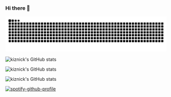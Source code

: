 ### Hi there 👋

![github-contribution-grid-snake](https://raw.githubusercontent.com/kiznick/kiznick/output/github-contribution-grid-snake.svg)

![kiznick's GitHub stats](https://github-readme-streak-stats.herokuapp.com?user=kiznick&theme=dark&hide_border=true&date_format=M%20j%5B%2C%20Y%5D)

![kiznick's GitHub stats](https://github-readme-stats.vercel.app/api?username=kiznick&count_private=true&show_icons=true&theme=radical&hide=stars)

![kiznick's GitHub stats](https://github-readme-stats.vercel.app/api/top-langs?username=kiznick&show_icons=true&count_private=true&show_icons=true&theme=radical&hide=stars)

[![spotify-github-profile](https://spotify-github-profile.vercel.app/api/view?uid=315i62bvkuxa2lnnzyqt3inq7mym&cover_image=true&theme=novatorem&bar_color=53b14f&bar_color_cover=true)](https://spotify-github-profile.vercel.app/api/view?uid=315i62bvkuxa2lnnzyqt3inq7mym&redirect=true)

<!--
**kiznick/kiznick** is a ✨ _special_ ✨ repository because its `README.md` (this file) appears on your GitHub profile.

Here are some ideas to get you started:

- 🔭 I’m currently working on ...
- 🌱 I’m currently learning ...
- 👯 I’m looking to collaborate on ...
- 🤔 I’m looking for help with ...
- 💬 Ask me about ...
- 📫 How to reach me: ...
- 😄 Pronouns: ...
- ⚡ Fun fact: ...
-->
